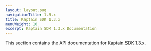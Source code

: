 ```yaml
---
layout: layout.pug
navigationTitle: 1.3.x
title: Kaptain SDK 1.3.x
menuWeight: 10
excerpt: Kaptain SDK 1.3.x Documentation
---
```


This section contains the API documentation for [Kaptain SDK 1.3.x][api1.3].

[api1.3]: /api